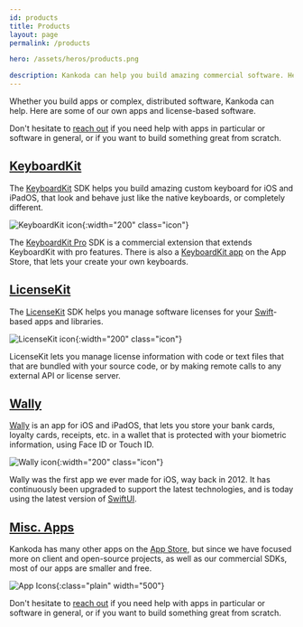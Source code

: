 ```yaml
---
id: products
title: Products
layout: page
permalink: /products

hero: /assets/heros/products.png

description: Kankoda can help you build amazing commercial software. Here are some of our own products.
---
```


Whether you build apps or complex, distributed software, Kankoda can help. Here are some of our own apps and license-based software.

Don't hesitate to [reach out](mailto:{{site.email}}) if you need help with apps in particular or software in general, or if you want to build something great from scratch. 


## [KeyboardKit]({{site.keyboardkit}})

The [KeyboardKit]({{site.keyboardkit}}) SDK helps you build amazing custom keyboard for iOS and iPadOS, that look and behave just like the native keyboards, or completely different.

![KeyboardKit icon]({{site.assets}}icons/keyboardkit.png){:width="200" class="icon"}

The [KeyboardKit Pro]({{site.keyboardkit}}/pro) SDK is a commercial extension that extends KeyboardKit with pro features. There is also a [KeyboardKit app]({{site.keyboardkit}}/app) on the App Store, that lets your create your own keyboards.


## [LicenseKit]({{site.licensekit}})

The [LicenseKit]({{site.licensekit}}) SDK helps you manage software licenses for your [Swift]({{site.swift}})-based apps and libraries.

![LicenseKit icon]({{site.assets}}icons/licensekit.png){:width="200" class="icon"}

LicenseKit lets you manage license information with code or text files that that are bundled with your source code, or by making remote calls to any external API or license server. 


## [Wally]({{site.wally}})

[Wally]({{site.wally}}) is an app for iOS and iPadOS, that lets you store your bank cards, loyalty cards, receipts, etc. in a wallet that is protected with your biometric information, using Face ID or Touch ID. 

![Wally icon]({{site.assets}}icons/wally.png){:width="200" class="icon"}

Wally was the first app we ever made for iOS, way back in 2012. It has continuously been upgraded to support the latest technologies, and is today using the latest version of [SwiftUI]({{site.swiftui}}).


## [Misc. Apps]({{site.appstore_url}})

Kankoda has many other apps on the [App Store]({{site.appstore_url}}), but since we have focused more on client and open-source projects, as well as our commercial SDKs, most of our apps are smaller and free.

![App Icons]({{site.assets}}headers/apps.png){:class="plain" width="500"}

Don't hesitate to [reach out](mailto:{{site.email}}) if you need help with apps in particular or software in general, or if you want to build something great from scratch. 